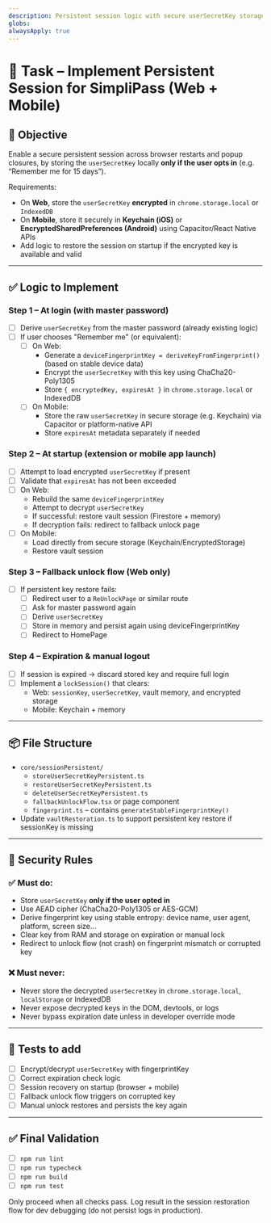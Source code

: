 ```yaml
---
description: Persistent session logic with secure userSecretKey storage (Web + Mobile)
globs:
alwaysApply: true
---
```


# 🔐 Task – Implement Persistent Session for SimpliPass (Web + Mobile)

## 🧠 Objective

Enable a secure persistent session across browser restarts and popup closures, by storing the `userSecretKey` locally **only if the user opts in** (e.g. “Remember me for 15 days”).

Requirements:
- On **Web**, store the `userSecretKey` **encrypted** in `chrome.storage.local` or `IndexedDB`
- On **Mobile**, store it securely in **Keychain (iOS)** or **EncryptedSharedPreferences (Android)** using Capacitor/React Native APIs
- Add logic to restore the session on startup if the encrypted key is available and valid

---

## ✅ Logic to Implement

### Step 1 – At login (with master password)
- [ ] Derive `userSecretKey` from the master password (already existing logic)
- [ ] If user chooses "Remember me" (or equivalent):
  - [ ] On Web:
    - Generate a `deviceFingerprintKey = deriveKeyFromFingerprint()` (based on stable device data)
    - Encrypt the `userSecretKey` with this key using ChaCha20-Poly1305
    - Store `{ encryptedKey, expiresAt }` in `chrome.storage.local` or IndexedDB
  - [ ] On Mobile:
    - Store the raw `userSecretKey` in secure storage (e.g. Keychain) via Capacitor or platform-native API
    - Store `expiresAt` metadata separately if needed

### Step 2 – At startup (extension or mobile app launch)
- [ ] Attempt to load encrypted `userSecretKey` if present
- [ ] Validate that `expiresAt` has not been exceeded
- [ ] On Web:
  - Rebuild the same `deviceFingerprintKey`
  - Attempt to decrypt `userSecretKey`
  - If successful: restore vault session (Firestore + memory)
  - If decryption fails: redirect to fallback unlock page
- [ ] On Mobile:
  - Load directly from secure storage (Keychain/EncryptedStorage)
  - Restore vault session

### Step 3 – Fallback unlock flow (Web only)
- [ ] If persistent key restore fails:
  - [ ] Redirect user to a `ReUnlockPage` or similar route
  - [ ] Ask for master password again
  - [ ] Derive `userSecretKey`
  - [ ] Store in memory and persist again using deviceFingerprintKey
  - [ ] Redirect to HomePage

### Step 4 – Expiration & manual logout
- [ ] If session is expired → discard stored key and require full login
- [ ] Implement a `lockSession()` that clears:
  - Web: `sessionKey`, `userSecretKey`, vault memory, and encrypted storage
  - Mobile: Keychain + memory

---

## 📦 File Structure

- `core/sessionPersistent/`
  - `storeUserSecretKeyPersistent.ts`
  - `restoreUserSecretKeyPersistent.ts`
  - `deleteUserSecretKeyPersistent.ts`
  - `fallbackUnlockFlow.tsx` or page component
  - `fingerprint.ts` – contains `generateStableFingerprintKey()`
- Update `vaultRestoration.ts` to support persistent key restore if sessionKey is missing

---

## 🔐 Security Rules

### ✅ Must do:
- Store `userSecretKey` **only if the user opted in**
- Use AEAD cipher (ChaCha20-Poly1305 or AES-GCM)
- Derive fingerprint key using stable entropy: device name, user agent, platform, screen size…
- Clear key from RAM and storage on expiration or manual lock
- Redirect to unlock flow (not crash) on fingerprint mismatch or corrupted key

### ❌ Must never:
- Never store the decrypted `userSecretKey` in `chrome.storage.local`, `localStorage` or IndexedDB
- Never expose decrypted keys in the DOM, devtools, or logs
- Never bypass expiration date unless in developer override mode

---

## 🧪 Tests to add

- [ ] Encrypt/decrypt `userSecretKey` with fingerprintKey
- [ ] Correct expiration check logic
- [ ] Session recovery on startup (browser + mobile)
- [ ] Fallback unlock flow triggers on corrupted key
- [ ] Manual unlock restores and persists the key again

---

## ✅ Final Validation

- [ ] `npm run lint`
- [ ] `npm run typecheck`
- [ ] `npm run build`
- [ ] `npm run test`

Only proceed when all checks pass. Log result in the session restoration flow for dev debugging (do not persist logs in production).
